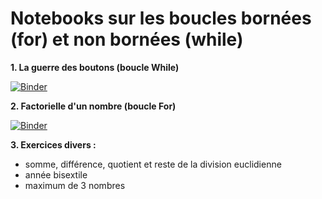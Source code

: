 # Notebooks sur les boucles bornées (for) et non bornées (while)

**1. La guerre des boutons (boucle While)**

[![Binder](https://mybinder.org/badge_logo.svg)](https://mybinder.org/v2/gh/josedelamare/NSI/main?filepath=%2FPremiere%2F11-boucles%2Fguerre_boutons.ipynb)

**2. Factorielle d'un nombre (boucle For)**

[![Binder](https://mybinder.org/badge_logo.svg)](https://mybinder.org/v2/gh/josedelamare/NSI/main?filepath=%2FPremiere%2F11-boucles%2Ffactorielle.ipynb)

**3. Exercices divers :**
- somme, différence, quotient et reste de la division euclidienne
- année bisextile
- maximum de 3 nombres
